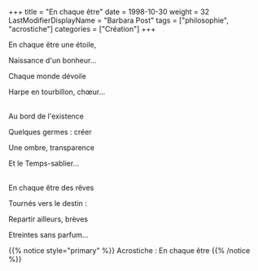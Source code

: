 +++
title = "En chaque être"
date = 1998-10-30
weight = 32
LastModifierDisplayName = "Barbara Post"
tags = ["philosophie", "acrostiche"]
categories = ["Création"]
+++

En chaque être une étoile,

Naissance d'un bonheur...

Chaque monde dévoile

Harpe en tourbillon, chœur...

 \
Au bord de l'existence

Quelques germes : créer

Une ombre, transparence

Et le Temps-sablier...

 \
En chaque être des rêves

Tournés vers le destin :

Repartir ailleurs, brèves

Etreintes sans parfum...

{{% notice style="primary" %}}
Acrostiche : En chaque être
{{% /notice %}}
